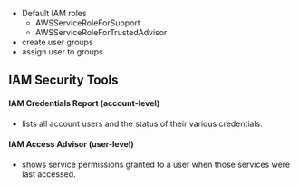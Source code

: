 - Default IAM roles
	- AWSServiceRoleForSupport
	- AWSServiceRoleForTrustedAdvisor
- create user groups
- assign user to groups

## IAM Security Tools
#### IAM Credentials Report (account-level)
- lists all account users and the status of their various credentials.
#### IAM Access Advisor (user-level)
- shows service permissions granted to a user when those services were last accessed.